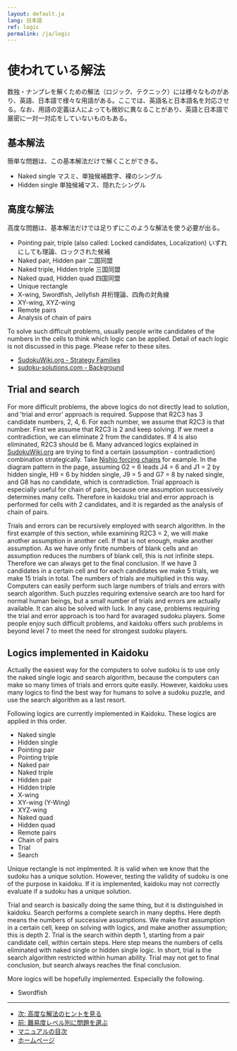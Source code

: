 ```yaml
---
layout: default.ja
lang: 日本語
ref: logic
permalink: /ja/logic
---
```


# 使われている解法

数独・ナンプレを解くための解法（ロジック、テクニック）には様々なものがあり、英語、日本語で様々な用語がある。ここでは、英語名と日本語名を対応させる。なお、用語の定義は人によっても微妙に異なることがあり、英語と日本語で厳密に一対一対応をしていないものもある。

## 基本解法

簡単な問題は、この基本解法だけで解くことができる。

- Naked single マスミ、単独候補数字、裸のシングル
- Hidden single 単独候補マス、隠れたシングル

## 高度な解法

高度な問題は、基本解法だけでは足りずにこのような解法を使う必要が出る。

- Pointing pair, triple (also called: Locked candidates, Localization) いずれにしても理論、ロックされた候補
- Naked pair, Hidden pair 二国同盟
- Naked triple, Hidden triple 三国同盟
- Naked quad, Hidden quad  四国同盟
- Unique rectangle
- X-wing, Swordfish, Jellyfish 井桁理論、四角の対角線
- XY-wing, XYZ-wing
- Remote pairs
- Analysis of chain of pairs

To solve such difficult problems, usually people write candidates of the numbers in the cells to think which logic can be applied. Detail of each logic is not discussed in this page. Please refer to these sites.

- [SudokuWiki.org - Strategy Families](http://www.sudokuwiki.org/Strategy_Families)
- [sudoku-solutions.com - Background](http://www.sudoku-solutions.com/index.php?page=background)

## Trial and search

For more difficult problems, the above logics do not directly lead to solution, and 'trial and error' approach is required. Suppose that R2C3 has 3 candidate numbers, 2, 4, 6. For each number, we assume that R2C3 is that number. First we assume that R2C3 is 2 and keep solving. If we meet a contradiction, we can eliminate 2 from the candidates. If 4 is also eliminated, R2C3 should be 6. Many advanced logics explained in  [SudokuWiki.org](http://www.sudokuwiki.org/) are trying to find a certain (assumption - contradiction) combination strategically. Take [Nishio forcing chains](http://www.sudokuwiki.org/Nishio_Forcing_Chains) for example. In the diagram pattern in the page, assuming G2 = 6 leads J4 = 6 and J1 = 2 by hidden single, H9 = 6 by hidden single, J9 = 5 and G7 = 8 by naked single, and G8 has no candidate, which is contradiction. Trial approach is especially useful for chain of pairs, because one assumption successively determines many cells. Therefore in kaidoku trial and error approach is performed for cells with 2 candidates, and it is regarded as the analysis of chain of pairs.

Trials and errors can be recursively employed with search algorithm. In the first example of this section, while examining R2C3 = 2, we will make another assumption in another cell. If that is not enough, make another assumption. As we have only finite numbers of blank cells and an assumption reduces the numbers of blank cell, this is not infinite steps. Therefore we can always get to the final conclusion. If we have 3 candidates in a certain cell and for each candidates we make 5 trials, we make 15 trials in total. The numbers of trials are multiplied in this way. Computers can easily perform such large numbers of trials and errors with search algorithm. Such puzzles requiring extensive search are too hard for normal human beings, but a small number of trials and errors are actually available. It can also be solved with luck. In any case, problems requiring the trial and error approach is too hard for avaraged sudoku players. Some people enjoy such difficult problems, and kaidoku offers such problems in beyond level 7 to meet the need for strongest sudoku players.

## Logics implemented in Kaidoku

Actually the easiest way for the computers to solve sudoku is to use only the naked single logic and search algorithm, because the computers can make so many times of trials and errors quite easily. However, kaidoku uses many logics to find the best way for humans to solve a sudoku puzzle, and use the search algorithm as a last resort.

Following logics are currently implemented in Kaidoku. These logics are applied in this order.

- Naked single
- Hidden single
- Pointing pair
- Pointing triple
- Naked pair
- Naked triple
- Hidden pair
- Hidden triple
- X-wing
- XY-wing (Y-Wing)
- XYZ-wing
- Naked quad
- Hidden quad
- Remote pairs
- Chain of pairs
- Trial
- Search

Unique rectangle is not implmented. It is valid when we know that the sudoku has a unique solution. However, testing the validity of sudoku is one of the purpose in kaidoku. If it is implemented, kaidoku may not correctly evaluate if a sudoku has a unique solution.

Trial and search is basically doing the same thing, but it is distinguished in kaidoku. Search performs a complete search in many depths. Here depth means the numbers of successive assumptions. We make first assumption in a certain cell, keep on solving with logics, and make another assumption; this is depth 2. Trial is the search within depth 1, starting from a pair candidate cell, within certain steps. Here step means the numbers of cells eliminated with naked single or hidden single logic. In short, trial is the search algorithm restricted within human ability. Trial may not get to final conclusion, but search always reaches the final conclusion.

More logics will be hopefully implemented. Especially the following.

- Swordfish

- - -

- [次: 高度な解法のヒントを見る](./advancedhint)
- [前: 難易度レベル別に問題を選ぶ](./level)
- [マニュアルの目次](./#マニュアル)
- [ホームページ](./)
